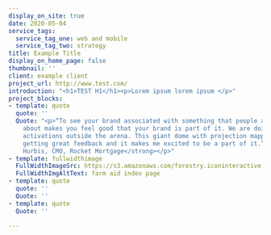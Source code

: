 ```yaml
---
display_on_site: true
date: 2020-05-04
service_tags:
  service_tag_one: web and mobile
  service_tag_two: strategy
title: Example Title
display_on_home_page: false
thumbnail: ''
client: example client
project_url: http://www.test.com/
introduction: "<h1>TEST H1</h1><p>Lorem ipsum lorem ipsum </p>"
project_blocks:
- template: quote
  quote: ''
  Quote: "<p>“To see your brand associated with something that people are so excited
    about makes you feel good that your brand is part of it. We are doing really amazing
    activations outside the arena. This giant dome with projection mapping. We are
    getting great feedback and it makes me excited to be a part of it.” </p><p><strong>Casey
    Hurbis, CMO, Rocket Mortgage</strong></p>"
- template: fullwidthimage
  FullWidthImageSrc: https://s3.amazonaws.com/forestry.iconinteractive.com/FarmaidPanelsLarge1.jpg
  FullWidthImgAltText: farm aid index page
- template: quote
  quote: ''
  Quote: ''
- template: quote
  Quote: ''

---
```

